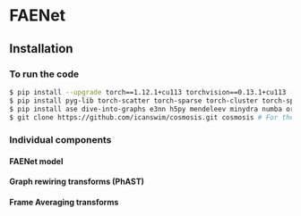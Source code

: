 # FAENet

## Installation

### To run the code

```bash
$ pip install --upgrade torch==1.12.1+cu113 torchvision==0.13.1+cu113 --extra-index-url https://download.pytorch.org/whl/cu113
$ pip install pyg-lib torch-scatter torch-sparse torch-cluster torch-spline-conv torch-geometric -f https://data.pyg.org/whl/torch-1.12.0+cu113.html
$ pip install ase dive-into-graphs e3nn h5py mendeleev minydra numba orion Cython pymatgen rdkit rich scikit-learn sympy tqdm wandb
$ git clone https://github.com/icanswim/cosmosis.git cosmosis # For the QM7X dataset
```

### Individual components

#### FAENet model
#### Graph rewiring transforms (PhAST)

#### Frame Averaging transforms


